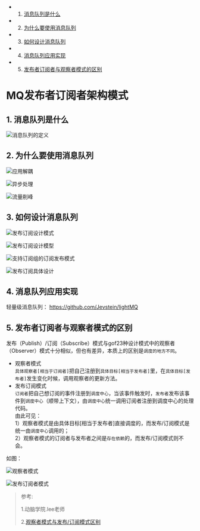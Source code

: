 <!-- vscode-markdown-toc -->
* 1. [消息队列是什么](#)
* 2. [为什么要使用消息队列](#-1)
* 3. [如何设计消息队列](#-1)
* 4. [消息队列应用实现](#-1)
* 5. [发布者订阅者与观察者模式的区别](#-1)

<!-- vscode-markdown-toc-config
	numbering=true
	autoSave=true
	/vscode-markdown-toc-config -->
<!-- /vscode-markdown-toc -->

# MQ发布者订阅者架构模式

##  1. <a name=''></a>消息队列是什么
 ![消息队列的定义](images/消息队列的定义.png)
##  2. <a name='-1'></a>为什么要使用消息队列  
![应用解耦](images/应用解耦.png) 	

![异步处理](images/异步处理.png)

![流量削峰](images/流量削峰.png) 
##  3. <a name='-1'></a>如何设计消息队列
![发布订阅设计模式](images/发布订阅设计模式.png) 

![发布订阅设计模型](images/发布订阅设计模型.png) 

![支持订阅组的订阅发布模式](images/支持订阅组的订阅发布模式.png) 

![发布订阅具体设计](images/发布订阅具体设计.png) 

##  4. <a name='-1'></a>消息队列应用实现
轻量级消息队列： https://github.com/Jevstein/lightMQ
##  5. <a name='-1'></a>发布者订阅者与观察者模式的区别
发布（Publish）/订阅（Subscribe）模式与gof23种设计模式中的观察者（Observer）模式十分相似，但也有差异，本质上的区别是`调度的地方不同`。
* 观察者模式    
`具体观察者[相当于订阅者]`把自己注册到`具体目标[相当于发布者]`里，在`具体目标[发布者]`发生变化时候，调用观察者的更新方法。
* 发布订阅模式  
`订阅者`把自己想订阅的事件注册到`调度中心`，当该事件触发时，`发布者`发布该事件到`调度中心`（顺带上下文），由`调度中心`统一调用订阅者注册到调度中心的处理代码。    
由此可见：  
1）观察者模式是由具体目标[相当于发布者]直接调度的，而发布/订阅模式是统一由`调度中心`调用的；  
2）观察者模式的订阅者与发布者之间是`存在依赖`的，而发布/订阅模式则不会。

如图：

![观察者模式](images/观察者模式.png)

![发布订阅者模式](images/发布订阅者模式.png)


>参考:
>
>1.动脑学院.lee老师
>
>2.[观察者模式与发布/订阅模式区别](https://www.cnblogs.com/lovesong/p/5272752.html)